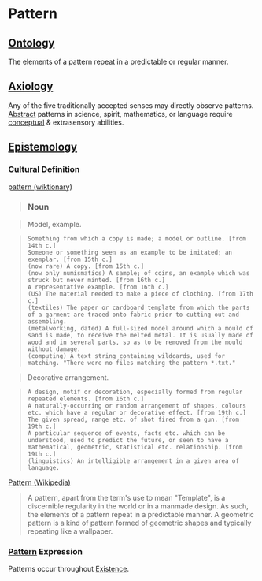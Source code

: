 # Pattern

## [Ontology](./ontology.md)

The elements of a pattern repeat in a predictable or regular manner.

## [Axiology](./axiology.md)

Any of the five traditionally accepted senses may directly observe patterns. [Abstract](./abstract.md) patterns in science, spirit, mathematics, or language require [conceptual](./conceptual-system.md) & extrasensory abilities.

## [Epistemology](./epistemology.md)

### [Cultural](./culture.md) Definition

<a href="http://en.wiktionary.org/wiki/pattern" target="_blank">pattern (wiktionary)</a>

> ### Noun

> Model, example.

>     Something from which a copy is made; a model or outline. [from 14th c.]
>     Someone or something seen as an example to be imitated; an exemplar. [from 15th c.]
>     (now rare) A copy. [from 15th c.]
>     (now only numismatics) A sample; of coins, an example which was struck but never minted. [from 16th c.]
>     A representative example. [from 16th c.]
>     (US) The material needed to make a piece of clothing. [from 17th c.]
>     (textiles) The paper or cardboard template from which the parts of a garment are traced onto fabric prior to cutting out and assembling.
>     (metalworking, dated) A full-sized model around which a mould of sand is made, to receive the melted metal. It is usually made of wood and in several parts, so as to be removed from the mould without damage.
>     (computing) A text string containing wildcards, used for matching. "There were no files matching the pattern *.txt."

> Decorative arrangement.

>     A design, motif or decoration, especially formed from regular repeated elements. [from 16th c.]
>     A naturally-occurring or random arrangement of shapes, colours etc. which have a regular or decorative effect. [from 19th c.]
>     The given spread, range etc. of shot fired from a gun. [from 19th c.]
>     A particular sequence of events, facts etc. which can be understood, used to predict the future, or seen to have a mathematical, geometric, statistical etc. relationship. [from 19th c.]
>     (linguistics) An intelligible arrangement in a given area of language.

<a href="https://en.wikipedia.org/wiki/Pattern" target="_blank">Pattern (Wikipedia)</a>

> A pattern, apart from the term's use to mean "Template", is a discernible regularity in the world or in a manmade design. As such, the elements of a pattern repeat in a predictable manner. A geometric pattern is a kind of pattern formed of geometric shapes and typically repeating like a wallpaper.

### [Pattern](./pattern.md) Expression

Patterns occur throughout [Existence](./existence.md).
